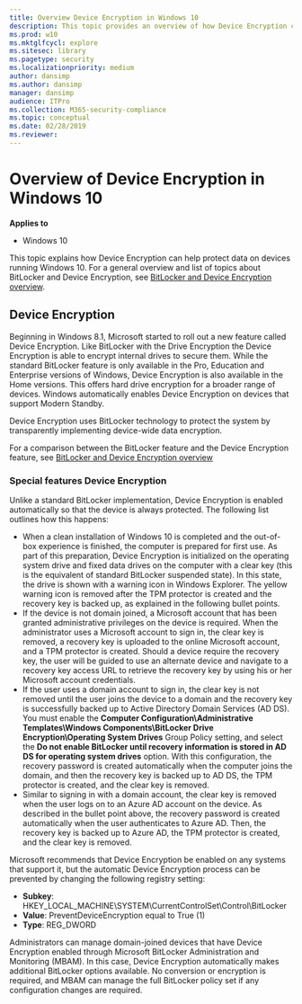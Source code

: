 ```yaml
---
title: Overview Device Encryption in Windows 10
description: This topic provides an overview of how Device Encryption can help protect data on devices running Windows 10.
ms.prod: w10
ms.mktglfcycl: explore
ms.sitesec: library
ms.pagetype: security
ms.localizationpriority: medium
author: dansimp
ms.author: dansimp
manager: dansimp
audience: ITPro
ms.collection: M365-security-compliance
ms.topic: conceptual
ms.date: 02/28/2019
ms.reviewer: 
---
```


# Overview of Device Encryption in Windows 10

**Applies to**
-   Windows 10

This topic explains how Device Encryption can help protect data on devices running Windows 10. 
For a general overview and list of topics about BitLocker and Device Encryption, see [BitLocker and Device Encryption overview](bitlocker-deviceencryption-overview.md). 

## Device Encryption 

Beginning in Windows 8.1, Microsoft started to roll out a new feature called Device Encryption. Like BitLocker with the Drive Encryption the Device Encryption is able to encrypt internal drives to secure them. While the standard BitLocker feature is only available in the Pro, Education and Enterprise versions of Windows, Device Encryption is also available in the Home versions. This offers hard drive encryption for a broader range of devices. Windows automatically enables Device Encryption on devices that support Modern Standby.

Device Encryption uses BitLocker technology to protect the system by transparently implementing device-wide data encryption. 

For a comparison between the BitLocker feature and the Device Encryption feature, see [BitLocker and Device Encryption overview](bitlocker-deviceencryption-overview.md)

### Special features Device Encryption

Unlike a standard BitLocker implementation, Device Encryption is enabled automatically so that the device is always protected. The following list outlines how this happens:

* When a clean installation of Windows 10 is completed and the out-of-box experience is finished, the computer is prepared for first use. As part of this preparation, Device Encryption is initialized on the operating system drive and fixed data drives on the computer with a clear key (this is the equivalent of standard BitLocker suspended state). In this state, the drive is shown with a warning icon in Windows Explorer.  The yellow warning icon is removed after the TPM protector is created and the recovery key is backed up, as explained in the following bullet points.
* If the device is not domain joined, a Microsoft account that has been granted administrative privileges on the device is required. When the administrator uses a Microsoft account to sign in, the clear key is removed, a recovery key is uploaded to the online Microsoft account, and a TPM protector is created. Should a device require the recovery key, the user will be guided to use an alternate device and navigate to a recovery key access URL to retrieve the recovery key by using his or her Microsoft account credentials.
* If the user uses a domain account to sign in, the clear key is not removed until the user joins the device to a domain and the recovery key is successfully backed up to Active Directory Domain Services (AD DS). You must enable the **Computer Configuration\\Administrative Templates\\Windows Components\\BitLocker Drive Encryption\\Operating System Drives** Group Policy setting, and select the **Do not enable BitLocker until recovery information is stored in AD DS for operating system drives** option. With this configuration, the recovery password is created automatically when the computer joins the domain, and then the recovery key is backed up to AD DS, the TPM protector is created, and the clear key is removed.
* Similar to signing in with a domain account, the clear key is removed when the user logs on to an Azure AD account on the device. As described in the bullet point above, the recovery password is created automatically when the user authenticates to Azure AD. Then, the recovery key is backed up to Azure AD, the TPM protector is created, and the clear key is removed.

Microsoft recommends that Device Encryption be enabled on any systems that support it, but the automatic Device Encryption process can be prevented by changing the following registry setting:
- **Subkey**: HKEY\_LOCAL\_MACHINE\\SYSTEM\\CurrentControlSet\\Control\\BitLocker
- **Value**: PreventDeviceEncryption equal to True (1)
- **Type**: REG\_DWORD

Administrators can manage domain-joined devices that have Device Encryption enabled through Microsoft BitLocker Administration and Monitoring (MBAM). In this case, Device Encryption automatically makes additional BitLocker options available. No conversion or encryption is required, and MBAM can manage the full BitLocker policy set if any configuration changes are required.
